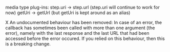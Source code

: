 media type plug-ins: step.uri -> step.url (step.uri will continue to work for now)
getUri -> getUrl (but getUri is kept around as an alias)

X An undocumented behaviour has been removed: In case of an error, the
  callback has sometimes been called with more than one argument (the error),
  namely with the last response and the last URL that had been accessed before
  the error occured. If you relied on this behaviour, then this is a breaking
  change.


